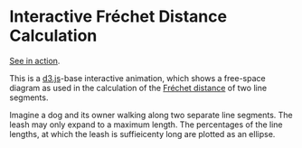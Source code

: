 Interactive Fréchet Distance Calculation
========================================

[See in action](http://bernhardhaeussner.de/odd/interactive-frechet).

This is a [d3.js](http://d3js.org/)-base interactive animation, which shows
a free-space diagram as used in the calculation of the [Fréchet distance](http://en.wikipedia.org/wiki/Fr%C3%A9chet_distance) of two line segments.

Imagine a dog and its owner walking along two separate line segments. The leash
may only expand to a maximum length. The percentages of the line lengths, at which the leash is suffieicenty long are plotted as an ellipse.